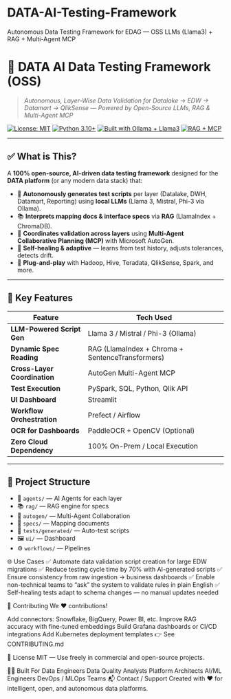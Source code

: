 # DATA-AI-Testing-Framework
Autonomous Data Testing Framework for EDAG — OSS LLMs (Llama3) + RAG + Multi-Agent MCP

# 🧪 **DATA AI Data Testing Framework (OSS)**  
> *Autonomous, Layer-Wise Data Validation for Datalake → EDW → Datamart → QlikSense — Powered by Open-Source LLMs, RAG & Multi-Agent MCP*

[![License: MIT](https://img.shields.io/badge/License-MIT-yellow.svg)](https://opensource.org/licenses/MIT)
[![Python 3.10+](https://img.shields.io/badge/Python-3.10%2B-blue)](https://www.python.org/)
[![Built with Ollama + Llama3](https://img.shields.io/badge/LLM-Llama3%20%7C%20Mistral%20%7C%20Phi--3-ff69b4)](https://ollama.com)
[![RAG + MCP](https://img.shields.io/badge/Architecture-RAG%20%2B%20Multi--Agent%20MCP-00bfff)](https://microsoft.github.io/autogen)

---

## ✅ What is This?

A **100% open-source, AI-driven data testing framework** designed for the **DATA platform** (or any modern data stack) that:

- 🤖 **Autonomously generates test scripts** per layer (Datalake, DWH, Datamart, Reporting) using **local LLMs** (Llama 3, Mistral, Phi-3 via Ollama).
- 📚 **Interprets mapping docs & interface specs** via **RAG** (LlamaIndex + ChromaDB).
- 🤝 **Coordinates validation across layers** using **Multi-Agent Collaborative Planning (MCP)** with Microsoft AutoGen.
- 🧩 **Self-healing & adaptive** — learns from test history, adjusts tolerances, detects drift.
- 🔌 **Plug-and-play** with Hadoop, Hive, Teradata, QlikSense, Spark, and more.

---

## 🚀 Key Features

| Feature                  | Tech Used                          |
|--------------------------|------------------------------------|
| **LLM-Powered Script Gen** | Llama 3 / Mistral / Phi-3 (Ollama) |
| **Dynamic Spec Reading**   | RAG (LlamaIndex + Chroma + SentenceTransformers) |
| **Cross-Layer Coordination** | AutoGen Multi-Agent MCP            |
| **Test Execution**         | PySpark, SQL, Python, Qlik API     |
| **UI Dashboard**           | Streamlit                          |
| **Workflow Orchestration** | Prefect / Airflow                  |
| **OCR for Dashboards**     | PaddleOCR + OpenCV (Optional)      |
| **Zero Cloud Dependency**  | 100% On-Prem / Local Execution     |

---

## 📁 Project Structure
- 🤖 `agents/` — AI Agents for each layer
- 📚 `rag/` — RAG engine for specs
- 🤝 `autogen/` — Multi-Agent Collaboration
- 📄 `specs/` — Mapping documents
- 🧪 `tests/generated/` — Auto-test scripts
- 🖼️ `ui/` — Dashboard
- ⚙️ `workflows/` — Pipelines

🌐 Use Cases
✅ Automate data validation script creation for large EDW migrations
✅ Reduce testing cycle time by 70% with AI-generated scripts
✅ Ensure consistency from raw ingestion → business dashboards
✅ Enable non-technical teams to “ask” the system to validate rules in plain English
✅ Self-healing tests adapt to schema changes — no manual updates needed

🤝 Contributing
We ❤️ contributions!

Add connectors: Snowflake, BigQuery, Power BI, etc.
Improve RAG accuracy with fine-tuned embeddings
Build Grafana dashboards or CI/CD integrations
Add Kubernetes deployment templates
👉 See CONTRIBUTING.md

📜 License
MIT — Use freely in commercial and open-source projects.

🧑‍💻 Built For
Data Engineers
Data Quality Analysts
Platform Architects
AI/ML Engineers
DevOps / MLOps Teams
📬 Contact / Support
Created with ❤️ for intelligent, open, and autonomous data platforms.
